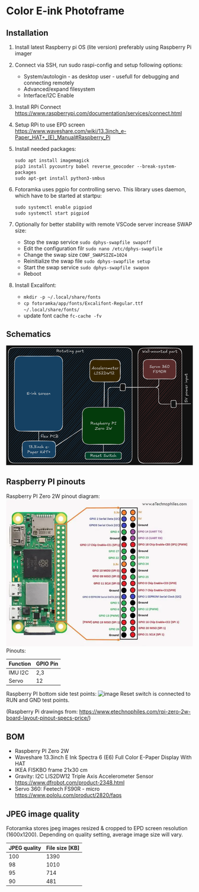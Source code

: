 # Color E-ink Photoframe

## Installation

1. Install latest Raspberry pi OS (lite version) preferably using Raspberry Pi imager
2. Connect via SSH, run sudo raspi-config and setup following options:
   - System/autologin - as desktop user - usefull for debugging and connecting remotely
   - Advanced/expand filesystem
   - Interface/I2C Enable
3. Install RPi Connect https://www.raspberrypi.com/documentation/services/connect.html
4. Setup RPi to use EPD screen https://www.waveshare.com/wiki/13.3inch_e-Paper_HAT+_(E)_Manual#Raspberry_Pi
5. Install needed packages:
   ```shell
   sudo apt install imagemagick
   pip3 install pycountry babel reverse_geocoder --break-system-packages
   sudo apt-get install python3-smbus
   ```

6. Fotoramka uses pgpio for controlling servo. This library uses daemon, which have to be started at startpu:
   ```shell
   sudo systemctl enable pigpiod
   sudo systemctl start pigpiod
   ```

6. Optionally for better stability with remote VSCode server increase SWAP size:
   - Stop the swap service `sudo dphys-swapfile swapoff`
   - Edit the configuration filr `sudo nano /etc/dphys-swapfile`
   - Change the swap size `CONF_SWAPSIZE=1024`
   - Reinitialize the swap file `sudo dphys-swapfile setup`
   - Start the swap service `sudo dphys-swapfile swapon`
   - Reboot

7. Install Excalifont:
   - `mkdir -p ~/.local/share/fonts`
   - `cp fotoramka/app/fonts/Excalifont-Regular.ttf ~/.local/share/fonts/`
   - update font cache `fc-cache -fv`

## Schematics

![image](doc/Fotoramka_schematic.png)

## Raspberry PI pinouts

Raspberry PI Zero 2W pinout diagram:
![image](doc/Raspberry-Pi-Zero-2W-GPIO-Pinout-768x604.webp)
Pinouts:

|Function    |GPIO Pin      |
|------------|--------------|
|IMU I2C     |2,3           |
|Servo       |12            |

Raspberry PI bottom side test points:
![image](Back-side-pad-diagram-of-RPI-Zero-2W-768x407.webp)
Reset switch is connected to RUN and GND test points.

(Raspberry Pi drawings from: https://www.etechnophiles.com/rpi-zero-2w-board-layout-pinout-specs-price/)

## BOM
- Raspberry PI Zero 2W
- Waveshare 13.3inch E Ink Spectra 6 (E6) Full Color E-Paper Display With HAT
- IKEA FISKBO frame 21x30 cm
- Gravity: I2C LIS2DW12 Triple Axis Accelerometer Sensor https://www.dfrobot.com/product-2348.html
- Servo 360: Feetech FS90R - micro https://www.pololu.com/product/2820/faqs

## JPEG image quality

Fotoramka stores jpeg images resized & cropped to EPD screen resolution (1600x1200). Depending on quality setting, average image size will vary.

|JPEG quality|File size [KB]|
|------------|--------------|
|100         |1390          |
|98          |1010          |
|95          |714           |
|90          |481           |
